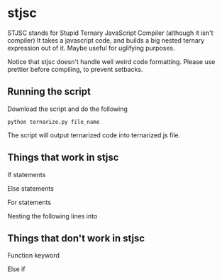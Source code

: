 # stjsc
STJSC stands for Stupid Ternary JavaScript Compiler (although it isn't compiler)
It takes a javascript code, and builds a big nested ternary expression out of it. Maybe useful for uglifying purposes.

Notice that stjsc doesn't handle well weird code formatting. Please use prettier before compiling, to prevent setbacks.

## Running the script
Download the script and do the following

```
python ternarize.py file_name
```

The script will output ternarized code into ternarized.js file.


## Things that work in stjsc
If statements

Else statements

For statements

Nesting the following lines into  

## Things that don't work in stjsc
Function keyword

Else if

